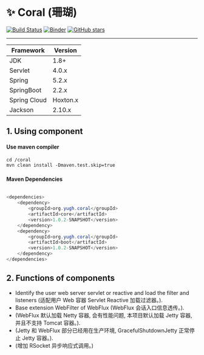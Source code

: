 # :sparkles: Coral (珊瑚) 

[![Build Status](https://travis-ci.org/yugenhai/coral.svg?branch=master)](https://travis-ci.org/yugenhai/coral)
[![Binder](https://mybinder.org/badge_logo.svg)](https://mybinder.org/v2/gh/yugenhai/coral.git/master)
[![GitHub stars](https://img.shields.io/github/stars/yugenhai/coral)](https://github.com/yugenhai/coral/stargazers)

------

| Framework    | Version   |
| ------------ | --------- |
| JDK          | 1.8+      |
| Servlet      | 4.0.x     |
| Spring       | 5.2.x     |
| SpringBoot   | 2.2.x     |
| Spring Cloud | Hoxton.x  |
| Jackson      | 2.10.x    |


## 1. Using component

#### Use maven compiler

```html
cd /coral
mvn clean install -Dmaven.test.skip=true

```
#### Maven Dependencies

```java

<dependencies>
    <dependency>
        <groupId>org.yugh.coral</groupId>
        <artifactId>core</artifactId>
        <version>1.0.2-SNAPSHOT</version>
    </dependency>
    <dependency>
        <groupId>org.yugh.coral</groupId>
        <artifactId>boot</artifactId>
        <version>1.0.2-SNAPSHOT</version>
    </dependency>
</dependencies>

```

## 2. Functions of components


* Identify the user web server servlet or reactive and load the filter and listeners (适配用户 Web 容器 Servlet Reactive 加载过滤器。).
* Base extension WebFilter of WebFlux (WebFlux 会话入口信息透传。).
* (WebFlux 默认加载 Netty 容器, 会有性能问题, 本项目默认加载 Jetty 容器, 并且不支持 Tomcat 容器。).
* (Jetty 和 WebFlux 部分已经用在生产环境, GracefulShutdownJetty 正常停止 Jetty 容器。).
* (增加 RSocket 异步响应式调用。)